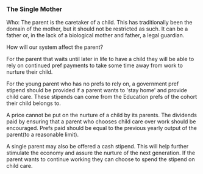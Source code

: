 
### The Single Mother



Who: The parent is the caretaker of a child. This has traditionally been the domain of the mother, but it should not be restricted as such. It can be a father or, in the lack of a biological mother and father, a legal guardian.



How will our system affect the parent?



For the parent that waits until later in life to have a child they will be able to rely on continued pref payments to take some time away from work to nurture their child.



For the young parent who has no prefs to rely on, a government pref stipend should be provided if a parent wants to 'stay home' and provide child care. These stipends can come from the Education prefs of the cohort their child belongs to.



A price cannot be put on the nurture of a child by its parents. The dividends paid by ensuring that a parent who chooses child care over work should be encouraged. Prefs paid should be equal to the previous yearly output of the parent(to a reasonable limit).



A single parent may also be offered a cash stipend. This will help further stimulate the economy and assure the nurture of the next generation. If the parent wants to continue working they can choose to spend the stipend on child care.



